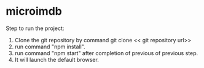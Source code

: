 # microimdb

Step to run the project:

1. Clone the git repository by command
    git clone << git repository url>>
2. run command "npm install".
3. run command "npm start" after completion of previous of previous step.
4. It will launch the default browser.
